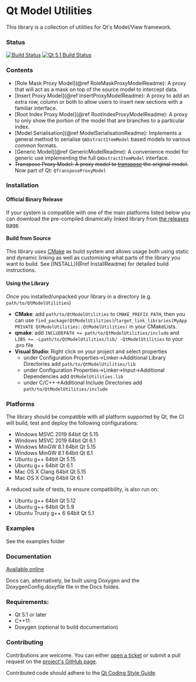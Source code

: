 # Qt Model Utilities

This library is a collection of utilities for Qt's Model/View framework.

### Status
[![Build Status](https://github.com/VSRonin/QtModelUtilities/actions/workflows/buildtest.yml/badge.svg?branch=master)](https://github.com/VSRonin/QtModelUtilities/actions)
[![Qt 5.1 Build Status](https://travis-ci.com/VSRonin/QtModelUtilities.svg?branch=master)](https://travis-ci.com/github/VSRonin/QtModelUtilities)

### Contents

+ [Role Mask Proxy Model](@ref RoleMaskProxyModelReadme): A proxy that will act as a mask on top of the source model to intercept data.
+ [Insert Proxy Model](@ref InsertProxyModelReadme): A proxy to add an extra row, column or both to allow users to insert new sections with a familiar interface.
+ [Root Index Proxy Model](@ref RootIndexProxyModelReadme): A proxy to only show the portion of the model that are branches to a particular index.
+ [Model Serialisation](@ref ModelSerialisationReadme): Implements a general method to serialise `QAbstractItemModel` based models to various common formats.
+ [Generic Model](@ref GenericModelReadme): A convenience model for generic use implementing the full `QAbstractItemModel` interface.
+ ~~Transpose Proxy Model: A proxy model to [transpose](https://en.wikipedia.org/wiki/Transpose#Examples) the original model.~~ Now part of Qt: `QTransposeProxyModel`

### Installation

#### Official Binary Release
If your system is compatible with one of the main platforms listed below you can download the pre-compiled dinamically linked library from [the releases page](https://github.com/VSRonin/QtModelUtilities/releases).

#### Build from Source
This library uses [CMake](https://cmake.org/) as build system and allows usage both using static and dynamic linking as well as customising what parts of the library you want to build. 
See [INSTALL](@ref InstallReadme) for detailed build instructions.

#### Using the Library
Once you installed/unpacked your library in a directory (e.g. `path/to/QtModelUtilities`)
+ **CMake**: add `path/to/QtModelUtilities` to `CMAKE_PREFIX_PATH`, then you can use `find_package(QtModelUtilities)`/`target_link_libraries(MyApp PRIVATE QtModelUtilities::QtModelUtilities)` in your CMakeLists.
+ **qmake**: add `INCLUDEPATH += path/to/QtModelUtilities/include` and `LIBS += -Lpath/to/QtModelUtilities/lib/ -QtModelUtilities` to your .pro file
+ **Visual Studio**: Right click on your project and select properties
    + under Configuration Properties->Linker->Additional Library Directories add `path/to/QtModelUtilities/lib`
    + under Configuration Properties->Linker->Input->Additional Dependencies add `QtModelUtilities.lib`
    + under C/C++->Additional Include Directories add `path/to/QtModelUtilities/include`

### Platforms

The library should be compatible with all platform supported by Qt, the CI will build, test and deploy the following configurations:

+ Windows MSVC 2019 64bit Qt 5.15
+ Windows MSVC 2019 64bit Qt 6.1
+ Windows MinGW 8.1 64bit Qt 5.15
+ Windows MinGW 8.1 64bit Qt 6.1
+ Ubuntu g++ 64bit Qt 5.15
+ Ubuntu g++ 64bit Qt 6.1
+ Mac OS X Clang 64bit Qt 5.15
+ Mac OS X Clang 64bit Qt 6.1

A reduced suite of tests, to ensure compatibility, is also run on:

+ Ubuntu g++ 64bit Qt 5.12
+ Ubuntu g++ 64bit Qt 5.9
+ Ubuntu Trusty g++ 6 64bit Qt 5.1

### Examples

See the examples folder

### Documentation

[Available online](https://vsronin.github.io/QtModelUtilities/index.html)

Docs can, alternatively, be built using Doxygen and the DoxygenConfig.doxyfile file in the Docs foldes.

### Requirements:

+ Qt 5.1 or later
+ C++11
+ Doxygen (optional to build documentation)

### Contributing

Contributions are welcome. 
You can either [open a ticket](https://github.com/VSRonin/QtModelUtilities/issues) or submit a pull request on the [project's GitHub page](https://github.com/VSRonin/QtModelUtilities).

Contributed code should adhere to the [Qt Coding Style Guide](https://wiki.qt.io/Qt_Coding_Style).
